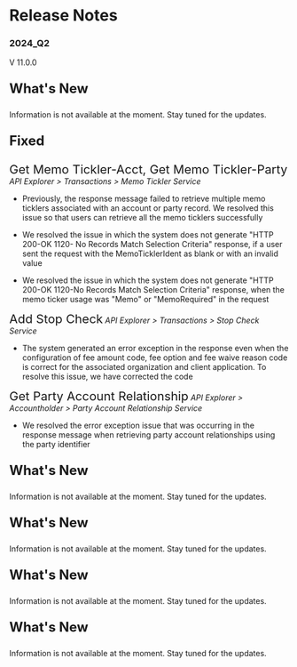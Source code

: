 # Release Notes 
### 2024_Q2
V 11.0.0
<!-- 
type: tab 
titles: Premier, Precision, Signature, Cleartouch, DNA, Finxact
-->


<p style="font-size: 24px; font-weight: bold;">What's New </p>
Information is not available at the moment. Stay tuned for the updates.

<!-- type: tab -->
<p style="font-size: 24px; font-weight: bold;">Fixed </p>

<span style="font-size: 22px; ">Get Memo Tickler-Acct, Get Memo Tickler-Party</span> *API Explorer > Transactions > Memo Tickler Service*


- Previously, the response message failed to retrieve multiple memo ticklers associated with an account or party record. We resolved this issue so that users can retrieve all the memo ticklers successfully

- We resolved the issue in which the system does not generate "HTTP 200-OK 1120- No Records Match Selection Criteria" response, if a user sent the request with the MemoTicklerIdent as blank or with an invalid value

- We resolved the issue in which the system does not generate "HTTP 200-OK 1120-No Records Match Selection Criteria" response, when the memo ticker usage was "Memo" or "MemoRequired" in the request


<span style="font-size: 22px; ">Add Stop Check</span> *API Explorer > Transactions > Stop Check Service*


- The system generated an error exception in the response even when the configuration of fee amount code, fee option and fee waive reason code is correct for the associated organization and client application. To resolve this issue, we have corrected the code

<span style="font-size: 22px; ">Get Party Account Relationship</span> *API Explorer > Accountholder > Party Account Relationship Service*
- We resolved the error exception issue that was occurring in the response message when retrieving party account relationships using the party identifier

<!-- type: tab -->
<p style="font-size: 24px; font-weight: bold;">What's New </p>
Information is not available at the moment. Stay tuned for the updates.

<!-- type: tab -->
<p style="font-size: 24px; font-weight: bold;">What's New </p>
Information is not available at the moment. Stay tuned for the updates.

<!-- type: tab -->
<p style="font-size: 24px; font-weight: bold;">What's New </p>
Information is not available at the moment. Stay tuned for the updates.

<!-- type: tab -->
<p style="font-size: 24px; font-weight: bold;">What's New </p>
Information is not available at the moment. Stay tuned for the updates.
<!-- type: tab-end -->

